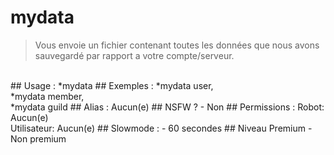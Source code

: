 # mydata

> Vous envoie un fichier contenant toutes les données que nous avons sauvegardé par rapport a votre compte/serveur.

<br>
## Usage :
*mydata <user/member/guild>
## Exemples :
*mydata user,
<br>*mydata member,
<br>*mydata guild
## Alias :
Aucun(e)
## NSFW ?
- Non
## Permissions :
Robot: Aucun(e)
<br>
Utilisateur: Aucun(e)
## Slowmode :
- 60 secondes
## Niveau Premium
- Non premium